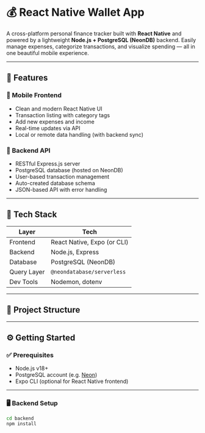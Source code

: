 # 💰 React Native Wallet App

A cross-platform personal finance tracker built with **React Native** and powered by a lightweight **Node.js + PostgreSQL (NeonDB)** backend. Easily manage expenses, categorize transactions, and visualize spending — all in one beautiful mobile experience.

---

## 🚀 Features

### 📱 Mobile Frontend

- Clean and modern React Native UI
- Transaction listing with category tags
- Add new expenses and income
- Real-time updates via API
- Local or remote data handling (with backend sync)

### 🔧 Backend API

- RESTful Express.js server
- PostgreSQL database (hosted on NeonDB)
- User-based transaction management
- Auto-created database schema
- JSON-based API with error handling

---

## 🧱 Tech Stack

| Layer       | Tech                        |
| ----------- | --------------------------- |
| Frontend    | React Native, Expo (or CLI) |
| Backend     | Node.js, Express            |
| Database    | PostgreSQL (NeonDB)         |
| Query Layer | `@neondatabase/serverless`  |
| Dev Tools   | Nodemon, dotenv             |

---

## 📁 Project Structure

---

## ⚙️ Getting Started

### ✅ Prerequisites

- Node.js v18+
- PostgreSQL account (e.g. [Neon](https://neon.tech))
- Expo CLI (optional for React Native frontend)

---

### 🖥 Backend Setup

```bash
cd backend
npm install

```
